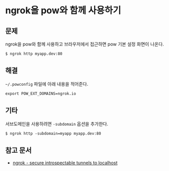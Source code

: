 # ngrok을 pow와 함께 사용하기

## 문제

ngrok을 pow와 함께 사용하고 브라우저에서 접근하면 pow 기본 설정 화면이 나온다.

```
$ ngrok http myapp.dev:80
```

## 해결

`~/.powconfig` 파일에 아래 내용을 적어준다.

```
export POW_EXT_DOMAINS=ngrok.io
```

## 기타

서브도메인을 사용하려면 `-subdomain` 옵션을 추가한다.
```
$ ngrok http -subdomain=myapp myapp.dev:80
```

## 참고 문서

- [ngrok - secure introspectable tunnels to localhost](https://ngrok.com/)
